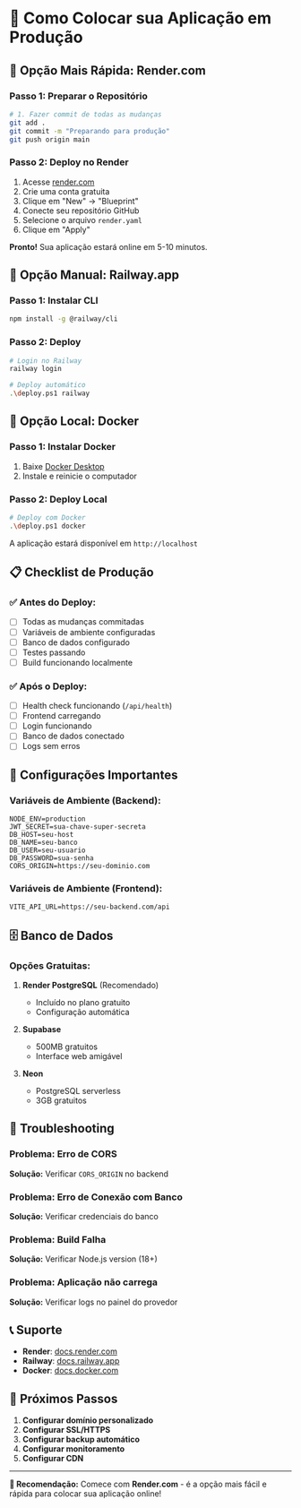 # 🚀 Como Colocar sua Aplicação em Produção

## 🎯 Opção Mais Rápida: Render.com

### Passo 1: Preparar o Repositório

```bash
# 1. Fazer commit de todas as mudanças
git add .
git commit -m "Preparando para produção"
git push origin main
```

### Passo 2: Deploy no Render

1. Acesse [render.com](https://render.com)
2. Crie uma conta gratuita
3. Clique em "New" → "Blueprint"
4. Conecte seu repositório GitHub
5. Selecione o arquivo `render.yaml`
6. Clique em "Apply"

**Pronto!** Sua aplicação estará online em 5-10 minutos.

## 🔧 Opção Manual: Railway.app

### Passo 1: Instalar CLI

```bash
npm install -g @railway/cli
```

### Passo 2: Deploy

```bash
# Login no Railway
railway login

# Deploy automático
.\deploy.ps1 railway
```

## 🐳 Opção Local: Docker

### Passo 1: Instalar Docker

1. Baixe [Docker Desktop](https://www.docker.com/products/docker-desktop)
2. Instale e reinicie o computador

### Passo 2: Deploy Local

```bash
# Deploy com Docker
.\deploy.ps1 docker
```

A aplicação estará disponível em `http://localhost`

## 📋 Checklist de Produção

### ✅ Antes do Deploy:

- [ ] Todas as mudanças commitadas
- [ ] Variáveis de ambiente configuradas
- [ ] Banco de dados configurado
- [ ] Testes passando
- [ ] Build funcionando localmente

### ✅ Após o Deploy:

- [ ] Health check funcionando (`/api/health`)
- [ ] Frontend carregando
- [ ] Login funcionando
- [ ] Banco de dados conectado
- [ ] Logs sem erros

## 🔐 Configurações Importantes

### Variáveis de Ambiente (Backend):

```env
NODE_ENV=production
JWT_SECRET=sua-chave-super-secreta
DB_HOST=seu-host
DB_NAME=seu-banco
DB_USER=seu-usuario
DB_PASSWORD=sua-senha
CORS_ORIGIN=https://seu-dominio.com
```

### Variáveis de Ambiente (Frontend):

```env
VITE_API_URL=https://seu-backend.com/api
```

## 🗄️ Banco de Dados

### Opções Gratuitas:

1. **Render PostgreSQL** (Recomendado)

   - Incluído no plano gratuito
   - Configuração automática

2. **Supabase**

   - 500MB gratuitos
   - Interface web amigável

3. **Neon**
   - PostgreSQL serverless
   - 3GB gratuitos

## 🚨 Troubleshooting

### Problema: Erro de CORS

**Solução:** Verificar `CORS_ORIGIN` no backend

### Problema: Erro de Conexão com Banco

**Solução:** Verificar credenciais do banco

### Problema: Build Falha

**Solução:** Verificar Node.js version (18+)

### Problema: Aplicação não carrega

**Solução:** Verificar logs no painel do provedor

## 📞 Suporte

- **Render**: [docs.render.com](https://docs.render.com)
- **Railway**: [docs.railway.app](https://docs.railway.app)
- **Docker**: [docs.docker.com](https://docs.docker.com)

## 🎉 Próximos Passos

1. **Configurar domínio personalizado**
2. **Configurar SSL/HTTPS**
3. **Configurar backup automático**
4. **Configurar monitoramento**
5. **Configurar CDN**

---

**🎯 Recomendação:** Comece com **Render.com** - é a opção mais fácil e rápida para colocar sua aplicação online!
